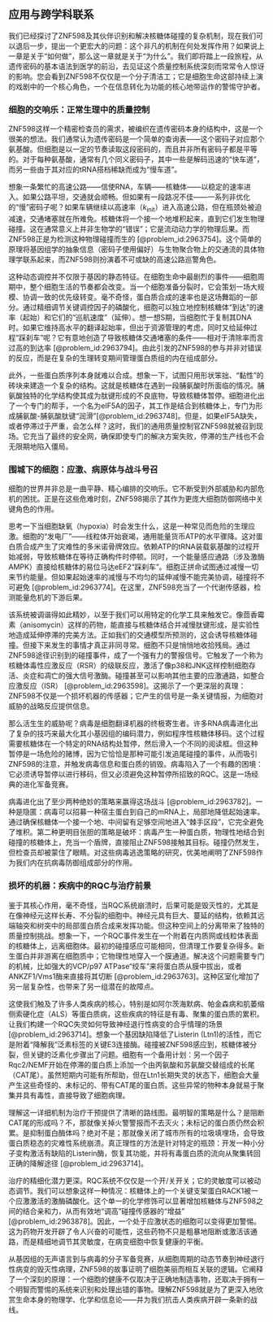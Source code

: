 ## 应用与跨学科联系

我们已经探讨了ZNF598及其伙伴识别和解决核糖体碰撞的复杂机制，现在我们可以退后一步，提出一个更宏大的问题：这个非凡的机制在何处发挥作用？如果说上一章是关于“如何做”，那么这一章就是关于“为什么”。我们即将踏上一段旅程，从遗传密码的基本语法到医学的前沿，去见证这个质量控制系统深刻而常常令人惊讶的影响。您会看到ZNF598不仅仅是一个分子清洁工；它是细胞生命这部持续上演的戏剧中的一个核心角色，一个在信息转化为功能的核心地带运作的警惕守护者。

### 细胞的交响乐：正常生理中的质量控制

ZNF598这样一个精密检查员的需求，被编织在遗传密码本身的结构中，这是一个很美的想法。我们通常认为遗传密码是一个简单的查询表——这个密码子对应那个氨基酸。但细胞是以一定的节奏读取这段密码的，而且并非所有密码子都是平等的。对于每种氨基酸，通常有几个同义密码子，其中一些是解码迅速的“快车道”，而另一些由于其对应的tRNA搭档稀缺而成为“慢车道”。

想象一条繁忙的高速公路——信使RNA，车辆——核糖体——以稳定的速率进入。如果公路平坦，交通就会顺畅。但如果有一段路况不佳——一系列非优化的“慢”密码子呢？如果车辆继续以高速率（$k_{\mathrm{init}}$）进入高速公路，但在瓶颈处被迫减速，交通堵塞就在所难免。核糖体将一个接一个地堆积起来，直到它们发生物理碰撞。这在通常意义上并非生物学的“错误”；它是流动动力学的物理后果。而ZNF598正是为检测这种物理碰撞而生的 [@problem_id:2963754]。这个简单的原理将基因组学的抽象信息（密码子使用偏好）与生物聚合物上的交通流的具体物理学联系起来，而ZNF598则扮演着不可或缺的高速公路巡警角色。

这种动态调控并不仅限于基因的静态特征。在细胞生命中最剧烈的事件——细胞周期中，整个细胞生活的节奏都会改变。当一个细胞准备分裂时，它会策划一场大规模、协调一致的优先级转变。毫不奇怪，蛋白质合成的速率也是这场舞蹈的一部分。通过精细调节关键调控因子的磷酸化，细胞可以独立地控制核糖体“到达”的速率（起始）和它们的“巡航速度”（延伸）。想一想S期，当细胞忙于复制其DNA时。如果它维持高水平的翻译起始率，但出于资源管理的考虑，同时又给延伸过程“踩刹车”呢？它有意地创造了导致核糖体交通堵塞的条件——相对于清除率而言过高的到达率 [@problem_id:2963794]。由此引发的ZNF598的参与并非对错误的反应，而是在复杂的生理转变期间管理蛋白质组的内在组成部分。

此外，一些蛋白质序列本身就难以合成。想象一下，试图只用形状笨拙、“黏性”的砖块来建造一个复杂的结构。这就是核糖体在遇到一段脯氨酸时所面临的情况。脯氨酸独特的化学结构使其成为肽键形成的不良底物，导致核糖体暂停。细胞进化出了一个专门的帮手，一个名为eIF5A的因子，其工作是结合到核糖体上，专门为形成脯氨酸-脯氨酸肽键“润滑”[@problem_id:2963748]。但是，如果eIF5A缺失，或者停滞过于严重，会怎么样？这时，我们的通用质量控制官ZNF598就被召到现场。它充当了最终的安全网，确保即使专门的解决方案失败，停滞的生产线也不会无限期地陷入僵局。

### 围城下的细胞：应激、病原体与战斗号召

细胞的世界并非总是一曲平静、精心编排的交响乐。它不断受到外部威胁和内部危机的困扰。正是在这些危难时刻，ZNF598揭示了其作为更庞大细胞防御网络中关键角色的作用。

思考一下当细胞缺氧（hypoxia）时会发生什么，这是一种常见而危险的生理应激。细胞的“发电厂”——线粒体开始衰竭，通用能量货币ATP的水平骤降。这对蛋白质合成产生了灾难性的多米诺骨牌效应。依赖ATP的tRNA装载氨基酸的过程开始减弱，导致核糖体在等待正确构件时停顿。同时，一个能量感应通路（涉及激酶AMPK）直接给核糖体的易位马达eEF2“踩刹车”。细胞正拼命试图通过减慢一切来节约能量。但如果起始速率的减慢与不均匀的延伸减慢不能完美协调，碰撞将不可避免 [@problem_id:2963774]。在这里，ZNF598充当了一个代谢传感器，检测能量危机的下游后果。

该系统被调谐得如此精妙，以至于我们可以用特定的化学工具来触发它。像茴香霉素（anisomycin）这样的药物，能直接与核糖体结合并减慢肽键形成，是实验性地造成延伸停滞的完美方法。正如我们的交通模型所预测的，这会诱导核糖体碰撞。但接下来发生的事情才真正非同寻常。细胞不只是悄悄地收拾残局。通过ZNF598途径识别到的碰撞事件，成了一个强有力的警报信号。它触发了一个称为核糖体毒性应激反应（RSR）的级联反应，激活了像p38和JNK这样控制细胞存活、炎症和凋亡的强大信号激酶。碰撞甚至可以影响其他主要的应激通路，如整合应激反应（ISR） [@problem_id:2963598]。这揭示了一个更深层的真理：ZNF598不仅是一个损坏机器的传感器；它产生的信号是一条关键情报，为细胞对威胁的战略反应提供信息。

那么活生生的威胁呢？病毒是细胞翻译机器的终极寄生者。许多RNA病毒进化出了复杂的技巧来最大化其小基因组的编码潜力，例如程序性核糖体移码。这个过程需要核糖体在一个特定的RNA结构处暂停，然后滑入一个不同的阅读框。但这种暂停是一场危险的赌博，因为它恰恰是那种可能引发追尾碰撞的事件，从而吸引ZNF598的注意，并触发病毒信息和蛋白质的销毁。病毒陷入了一个有趣的困境：它必须诱导暂停以进行移码，但又必须避免这种暂停所招致的RQC。这是一场经典的进化军备竞赛。

病毒进化出了至少两种绝妙的策略来赢得这场战斗 [@problem_id:2963782]。一种是隐匿：病毒可以招募一种宿主蛋白到自己的mRNA上，局部地降低起始速率。通过确保核糖体一个接一个地、中间留有足够空间地进入“棘手区段”，它完全避免了堆积。第二种更明目张胆的策略是破坏：病毒产生一种蛋白质，物理性地结合到碰撞的核糖体上，充当一个盾牌，直接阻止ZNF598接触其目标。碰撞仍然发生，但检查员却被蒙住了眼睛。对这些病毒逃逸策略的研究，优美地阐明了ZNF598作为我们内在抗病毒防御组成部分的作用。

### 损坏的机器：疾病中的RQC与治疗前景

鉴于其核心作用，毫不奇怪，当RQC系统崩溃时，后果可能是毁灭性的，尤其是在像神经元这样长寿、不分裂的细胞中。神经元具有巨大、蔓延的结构，依赖其远端轴突和树突中的局部蛋白质合成来发挥功能。但这种空间上的分离带来了独特的质量控制挑战。想象一下，一个RQC事件发生在一个附着在内质网或线粒体表面的核糖体上，远离细胞体。最初的碰撞感应可能相同，但清理工作要复杂得多。新生蛋白并非游离在细胞质中；它物理性地穿入一个膜通道。解决这个问题需要专门的机械，比如强大的VCP/p97 ATPase“绞车”来将蛋白质从膜中拔出，或者ANKZF1/Vms1酶来直接将其切断 [@problem_id:2963763]。这种区室化增加了另一层复杂性，也带来了另一组潜在的故障点。

这使我们触及了许多人类疾病的核心，特别是如阿尔茨海默病、帕金森病和肌萎缩侧索硬化症（ALS）等蛋白质病，这些疾病的特征是有毒、聚集的蛋白质的累积。让我们构建一个RQC失灵如何导致神经退行性病变的合乎情理的场景 [@problem_id:2963714]。想象一个基因缺陷降低了Listerin (Ltn1)的活性，而它是附着“降解我”泛素标签的关键E3连接酶。碰撞被ZNF598感应到，核糖体被分裂，但关键的泛素化步骤出了问题。细胞有一个备用计划：另一个因子Rqc2/NEMF开始在停滞的蛋白质上添加一个由丙氨酸和苏氨酸交替组成的长尾（CAT尾）。虽然短期内可能有所帮助，但在Ltn1长期失灵的状态下，细胞会大量产生这些奇怪的、未标记的、带有CAT尾的蛋白质。这些异常的物种本身就易于聚集并具有毒性，直接导致了细胞病理。

理解这一详细机制为治疗干预提供了清晰的路线图。最明智的策略是什么？是阻断CAT尾的形成吗？不，那就像关掉火警警报而不去灭火；未标记的蛋白质仍然会积累。是抑制蛋白酶体吗？绝对不是；那就像关闭了城市所有的垃圾填埋场，会导致蛋白质稳态的灾难性系统崩溃。真正理性的方法是针对特定的瓶颈：开发一种小分子变构激活有缺陷的Listerin酶，恢复其功能，并将有毒蛋白质的流向从聚集转回正确的降解途径 [@problem_id:2963714]。

治疗的精细化潜力更深。RQC系统不仅仅是一个开/关开关；它的灵敏度可以被动态调节。我们可以想象这样一种情况：核糖体上的一个关键支架蛋白RACK1被一个应激激活的激酶磷酸化。这个单一的化学修饰可以显著增加核糖体与ZNF598之间的结合亲和力，从而有效地“调高”碰撞传感器的“增益” [@problem_id:2963878]。因此，一个处于应激状态的细胞可以变得更加警惕。这为药物开发开辟了令人兴奋的可能性，这些药物不只是粗暴地阻断或激活该通路，而是精细地调节其灵敏度，在病变细胞中恢复健康的平衡。

从基因组的无声语言到与病毒的分子军备竞赛，从细胞周期的动态节奏到神经退行性病变的毁灭性病理，ZNF598的故事证明了细胞美丽而相互关联的逻辑。它阐释了一个深刻的原理：一个细胞的健康不仅取决于正确地制造事物，还取决于拥有一个明智而警惕的系统来识别和处理出错的事物。理解ZNF598就是为了更深入地欣赏生命本身的物理学、化学和信息论——并为我们抗击人类疾病开辟一条新的战线。